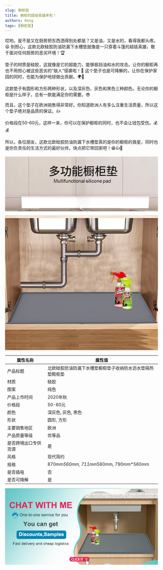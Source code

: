 ```yaml
---
slug: 橱柜垫
title: 橱柜的超级英雄来啦！ 
authors: Kong
tags: [橱柜垫]
---
```


哎哟，是不是又在厨房把东西洒得到处都是？又是油，又是水的，看得我都头疼。😫 别担心，这款北欧硅胶防油防漏下水槽垫就像是一只穿着斗篷的超级英雄，敢于面对任何厨房的恶劣环境！🏆

垫子的材质是硅胶，这就像是它的超能力，能够抵挡油和水的攻击。让你的橱柜再也不用担心被这些恶劣的“敌人”侵袭啦！💪 这个垫子也是可降解的，让你在保护家园的同时，也能为保护地球做出贡献。🌍💚

这款垫子有圆形和方形两种形状，以及深灰色、灰色和黑色三种颜色。无论你的橱柜是什么样子，总有一款能满足你的需要。😎

而且，这个垫子在欧洲销售得非常好。你知道欧洲人有多么注重生活质量，所以这个垫子绝对是品质的保证。👍

价格段在50-60元，这样一来，你可以在保护橱柜的同时，也不会让钱包受伤。💰💰

所以，各位朋友，这款北欧硅胶防油防漏下水槽垫真的是你的橱柜的救星，同时也是你负责任的生活方式的最好伙伴。快点把它带回家吧！😁👍🎉

![橱柜垫](1.jpg)

| 属性名称         | 属性值                                     |
| -------------- | ---------------------------------------- |
| 产品标题         | 北欧硅胶防油防漏下水槽垫橱柜垫子收纳防水沥水垫隔热垫鞋柜垫 |
| 材质            | 硅胶                                     |
| 图案            | 纯色                                     |
| 产品上市时间      | 2020年秋                                  |
| 价格段           | 50-60元                                  |
| 颜色            | 深灰色, 灰色, 黑色                           |
| 形状            | 圆形, 方形                                 |
| 主要销售地区      | 欧洲                                     |
| 产品质量等级      | 优等品                                    |
| 是否跨境出口专供货源 | 是                                       |
| 风格            | 现代简约                                   |
| 规格            | 870mm*560mm, 711mm*560mm, 790mm*560mm       |
| 是否插电         | 否                                       |
| 是否可降解        | 是                                       |

[![联系我们](../../static/img/chat.jpg "联系我们，发送询盘")](mailto:zhuhao@silicocobaby.com)